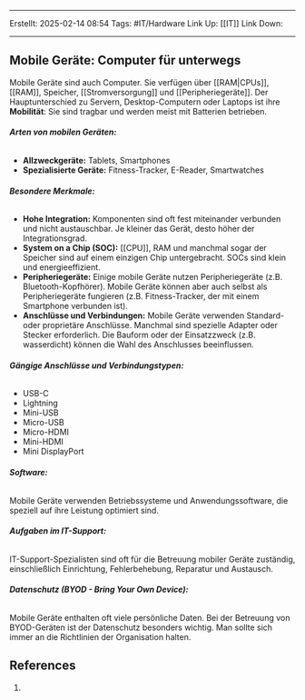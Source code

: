 
--- 
Erstellt: 2025-02-14    08:54 
Tags: #IT/Hardware
Link Up: [[IT]]
Link Down:

--- 
## Mobile Geräte: Computer für unterwegs
Mobile Geräte sind auch Computer. Sie verfügen über [[RAM|CPUs]], [[RAM]], Speicher, [[Stromversorgung]] und [[Peripheriegeräte]]. Der Hauptunterschied zu Servern, Desktop-Computern oder Laptops ist ihre **Mobilität**: Sie sind tragbar und werden meist mit Batterien betrieben.

###### **Arten von mobilen Geräten:**
- **Allzweckgeräte:** Tablets, Smartphones
- **Spezialisierte Geräte:** Fitness-Tracker, E-Reader, Smartwatches

###### **Besondere Merkmale:**
- **Hohe Integration:** Komponenten sind oft fest miteinander verbunden und nicht austauschbar. Je kleiner das Gerät, desto höher der Integrationsgrad.
- **System on a Chip (SOC):** [[CPU]], RAM und manchmal sogar der Speicher sind auf einem einzigen Chip untergebracht. SOCs sind klein und energieeffizient.
- **Peripheriegeräte:** Einige mobile Geräte nutzen Peripheriegeräte (z.B. Bluetooth-Kopfhörer). Mobile Geräte können aber auch selbst als Peripheriegeräte fungieren (z.B. Fitness-Tracker, der mit einem Smartphone verbunden ist).
- **Anschlüsse und Verbindungen:** Mobile Geräte verwenden Standard- oder proprietäre Anschlüsse. Manchmal sind spezielle Adapter oder Stecker erforderlich. Die Bauform oder der Einsatzzweck (z.B. wasserdicht) können die Wahl des Anschlusses beeinflussen.

###### **Gängige Anschlüsse und Verbindungstypen:**
- USB-C
- Lightning
- Mini-USB
- Micro-USB
- Micro-HDMI
- Mini-HDMI
- Mini DisplayPort

###### **Software:**
Mobile Geräte verwenden Betriebssysteme und Anwendungssoftware, die speziell auf ihre Leistung optimiert sind.

###### **Aufgaben im IT-Support:**
IT-Support-Spezialisten sind oft für die Betreuung mobiler Geräte zuständig, einschließlich Einrichtung, Fehlerbehebung, Reparatur und Austausch.

###### **Datenschutz (BYOD - Bring Your Own Device):**
Mobile Geräte enthalten oft viele persönliche Daten. Bei der Betreuung von BYOD-Geräten ist der Datenschutz besonders wichtig. Man sollte sich immer an die Richtlinien der Organisation halten.

## References
1. 
